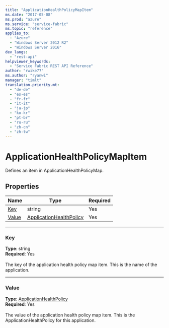 ```yaml
---
title: "ApplicationHealthPolicyMapItem"
ms.date: "2017-05-08"
ms.prod: "azure"
ms.service: "service-fabric"
ms.topic: "reference"
applies_to: 
  - "Azure"
  - "Windows Server 2012 R2"
  - "Windows Server 2016"
dev_langs: 
  - "rest-api"
helpviewer_keywords: 
  - "Service Fabric REST API Reference"
author: "rwike77"
ms.author: "ryanwi"
manager: "timlt"
translation.priority.mt: 
  - "de-de"
  - "es-es"
  - "fr-fr"
  - "it-it"
  - "ja-jp"
  - "ko-kr"
  - "pt-br"
  - "ru-ru"
  - "zh-cn"
  - "zh-tw"
---
```

# ApplicationHealthPolicyMapItem

Defines an item in ApplicationHealthPolicyMap.


## Properties
| Name | Type | Required |
| --- | --- | --- |
| [Key](#key) | string | Yes |
| [Value](#value) | [ApplicationHealthPolicy](sfclient-model-applicationhealthpolicy.md) | Yes |

____
### Key
__Type__: string <br/>
__Required__: Yes<br/>
<br/>
The key of the application health policy map item. This is the name of the application.

____
### Value
__Type__: [ApplicationHealthPolicy](sfclient-model-applicationhealthpolicy.md) <br/>
__Required__: Yes<br/>
<br/>
The value of the application health policy map item. This is the ApplicationHealthPolicy for this application.
